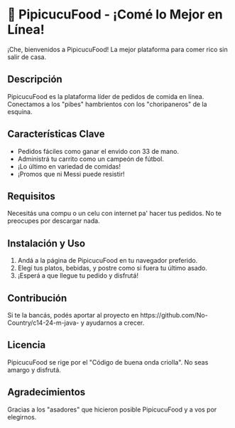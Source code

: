 <!DOCTYPE html>
<html>
<body>
  <h1>🍔 PipicucuFood - ¡Comé lo Mejor en Línea!</h1>
</body>
  <p>¡Che, bienvenidos a PipicucuFood! La mejor plataforma para comer rico sin salir de casa.</p>

  <h2>Descripción</h2>
  <p>PipicucuFood es la plataforma líder de pedidos de comida en línea. Conectamos a los "pibes" hambrientos con los "choripaneros" de la esquina.</p>

  <h2>Características Clave</h2>
  <ul>
    <li>Pedidos fáciles como ganar el envido con 33 de mano.</li>
    <li>Administrá tu carrito como un campeón de fútbol.</li>
    <li>¡Lo último en variedad de comidas!</li>
    <li>¡Promos que ni Messi puede resistir!</li>
  </ul>

  <h2>Requisitos</h2>
  <p>Necesitás una compu o un celu con internet pa' hacer tus pedidos. No te preocupes por descargar nada.</p>

  <h2>Instalación y Uso</h2>
  <ol>
    <li>Andá a la página de PipicucuFood en tu navegador preferido.</li>
    <li>Elegí tus platos, bebidas, y postre como si fuera tu último asado.</li>
    <li>¡Esperá a que llegue tu pedido y disfrutá!</li>
  </ol>

  <h2>Contribución</h2>
  <p>Si te la bancás, podés aportar al proyecto en https://github.com/No-Country/c14-24-m-java- y ayudarnos a crecer.</p>

  <h2>Licencia</h2>
  <p>PipicucuFood se rige por el "Código de buena onda criolla". No seas amargo y disfrutá.</p>

  <h2>Agradecimientos</h2>
  <p>Gracias a los "asadores" que hicieron posible PipicucuFood y a vos por elegirnos.</p>
</body>
</html>
